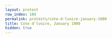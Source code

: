 ```yaml
---
layout: protest
row_index: 184
permalink: protests/cote-d-lvoire-january-1900
title: Cote d'lvoire, January 1900
hidden: true
---
```

